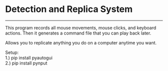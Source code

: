 # Detection and Replica System
---------------------------------

This program records all mouse movements, mouse clicks, and keyboard actions. Then it generates a command file that you can play back later.

Allows you to replicate anything you do on a computer anytime you want.

Setup: <br>
1.) pip install pyautogui <br>
2.) pip install pynput <br>
